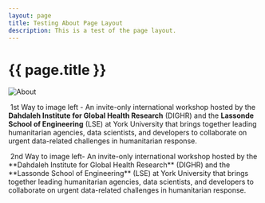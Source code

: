 ```yaml
---
layout: page
title: Testing About Page Layout
description: This is a test of the page layout.
---
```


<!-- Image Linked-->
# {{ page.title }}
<a class="image main"><img src="{{ site.baseurl }}/images/picture1.jpeg" alt="About" /></a>

<!-- Image Left v1-->

<span class="image left"><img src="{{ site.baseurl }}/images/picture1.jpeg" alt="" /></span>
1st Way to image left - An invite-only international workshop hosted by the **Dahdaleh Institute for Global Health Research** (DIGHR) and the **Lassonde School of Engineering** (LSE) at York University that brings together leading humanitarian agencies, data scientists, and developers to collaborate on urgent data-related challenges in humanitarian response.

<!-- Image Left v2-->
<p style="clear: both"><span class="image left"><img src="{{ site.baseurl }}/images/picture1.jpeg" alt="" /></span>
    2nd Way to image left- An invite-only international workshop hosted by the **Dahdaleh Institute for Global Health Research** (DIGHR) and the **Lassonde School of Engineering** (LSE) at York University that brings together leading humanitarian agencies, data scientists, and developers to collaborate on urgent data-related challenges in humanitarian response.</p>

<!-- Image Fit-->
<span class="image fit"><img src="{{ site.baseurl }}/images/pic01.jpg" alt="" /></span>


<!--
<header class="major">
									<h2>About the Event</h2>
								</header>
								<a class="image main"><img src="{{ site.baseurl }}/images/picture1.jpg"  | absolute_url }}" alt="About" /></a>
                                <p>An invite-only international workshop hosted by the <b>Dahdaleh Institute for Global Health Research</b> (DIGHR) and the <b>Lassonde School of Engineering</b> (LSE) at York University that brings together leading humanitarian agencies, data scientists, and developers to collaborate on urgent data-related challenges in humanitarian response.</p>
-->